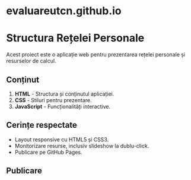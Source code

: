 # evaluareutcn.github.io
# Structura Rețelei Personale

Acest proiect este o aplicație web pentru prezentarea rețelei personale și resurselor de calcul.

## Conținut

1. **HTML** - Structura și conținutul aplicației.
2. **CSS** - Stiluri pentru prezentare.
3. **JavaScript** - Funcționalități interactive.

## Cerințe respectate

- Layout responsive cu HTML5 și CSS3.
- Monitorizare resurse, inclusiv slideshow la dublu-click.
- Publicare pe GitHub Pages.

## Publicare
